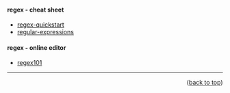<a name="topage"></a>

#### regex - cheat sheet

* [regex-quickstart](https://www.rexegg.com/regex-quickstart.php)
* [regular-expressions](https://cheatography.com/davechild/cheat-sheets/regular-expressions/)

#### regex - online editor
* [regex101](https://regex101.com/)



-----

<p align="right">(<a href="#topage">back to top</a>)</p>
<br/>
<br/>
